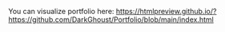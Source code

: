 You can visualize portfolio here: https://htmlpreview.github.io/?https://github.com/DarkGhoust/Portfolio/blob/main/index.html
